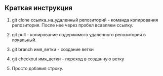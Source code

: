 ## Краткая инструкция

1. git clone ссылка_на_удаленный репозиторий - команда копирования репозитория. После неё через пробел всавляем ссылку.

2. git pull - копирование содержимого удаленного репозитория в локальный.

3. git branch имя_ветки - создание ветки

4. git checkout имя_ветки - переход в созданную ветку

5. Просто добавил строку.

